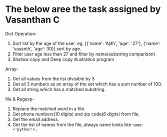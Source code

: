 # The below aree the task assigned by Vasanthan C

Dict Operation-

1. Sort list by the age of the user. eg. [{'name': 'Ajith', 'age': '27'}, {'name': 'vasanth', 'age': 30}] sort by age.
2. Filter user age less than 27 and filter by name(substring comparison)
3. Shallow copy and Deep copy illustration program


Array-

1. Get all values from the list divisible by 3
2. Get all 3 numbers as an array of the set which has a sum number of 100.
3. Get all string which has a matched substring.

file & Regexp-

1. Replace the matched word in a file.
2. Get phone numbers(10 digits) and zip code(6 digits) from file.
3. Get the email address.
4. Get the list of names from the file, always name looks like ```name: <'python'>,```
